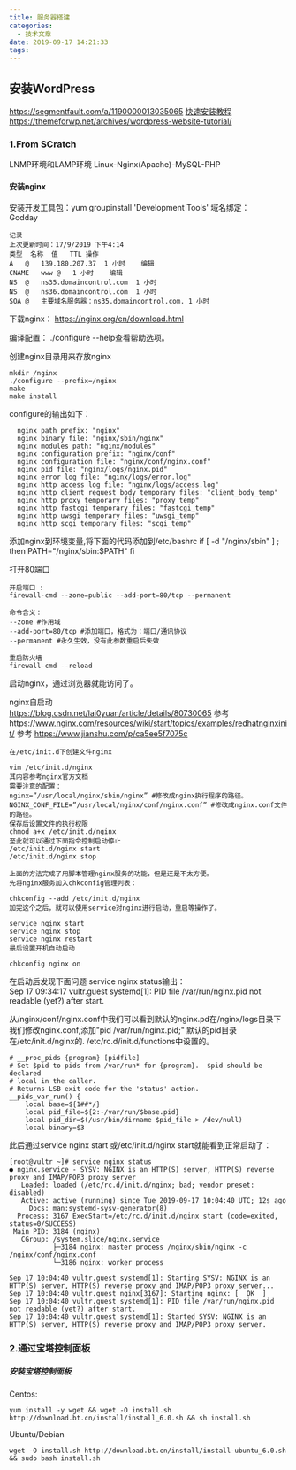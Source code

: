 ```yaml
---
title: 服务器搭建
categories:
  - 技术文章
date: 2019-09-17 14:21:33
tags:
---
```


## 安装WordPress  
https://segmentfault.com/a/1190000013035065
[快速安装教程](https://medium.com/@jackme256/wordpress-%E5%BB%BA%E7%AB%99%E6%95%99%E7%A8%8B-%E6%96%B0%E6%89%8B%E6%90%AD%E5%BB%BA-wordpress%E4%B8%AA%E4%BA%BA%E5%8D%9A%E5%AE%A2%E5%9B%BE%E6%96%87%E6%95%99%E7%A8%8B-%E5%AE%8C%E5%85%A8%E7%89%88-62ffd287f756)
https://themeforwp.net/archives/wordpress-website-tutorial/
### 1.From SCratch
LNMP环境和LAMP环境
Linux-Nginx(Apache)-MySQL-PHP
#### 安装nginx
安装开发工具包：yum groupinstall 'Development Tools'
域名绑定：  
Godday  
```
记录
上次更新时间：17/9/2019 下午4:14
类型	名称	值	TTL	操作
A	@	139.180.207.37	1 小时	编辑
CNAME	www	@	1 小时	编辑
NS	@	ns35.domaincontrol.com	1 小时	
NS	@	ns36.domaincontrol.com	1 小时	
SOA	@	主要域名服务器：ns35.domaincontrol.com.	1 小时
```
下载nginx：
https://nginx.org/en/download.html  

编译配置：
./configure --help查看帮助选项。  

创建nginx目录用来存放nginx
```
mkdir /nginx
./configure --prefix=/nginx
make
make install 
```
configure的输出如下：  
```
  nginx path prefix: "nginx"
  nginx binary file: "nginx/sbin/nginx"
  nginx modules path: "nginx/modules"
  nginx configuration prefix: "nginx/conf"
  nginx configuration file: "nginx/conf/nginx.conf"
  nginx pid file: "nginx/logs/nginx.pid"
  nginx error log file: "nginx/logs/error.log"
  nginx http access log file: "nginx/logs/access.log"
  nginx http client request body temporary files: "client_body_temp"
  nginx http proxy temporary files: "proxy_temp"
  nginx http fastcgi temporary files: "fastcgi_temp"
  nginx http uwsgi temporary files: "uwsgi_temp"
  nginx http scgi temporary files: "scgi_temp"
```
添加nginx到环境变量,将下面的代码添加到/etc/bashrc
if [ -d "/nginx/sbin" ] ; then
    PATH="/nginx/sbin:$PATH"
fi

打开80端口  
```
开启端口 :
firewall-cmd --zone=public --add-port=80/tcp --permanent

命令含义：
--zone #作用域
--add-port=80/tcp #添加端口，格式为：端口/通讯协议
--permanent #永久生效，没有此参数重启后失效

重启防火墙
firewall-cmd --reload
```
启动nginx，通过浏览器就能访问了。

nginx自启动  
https://blog.csdn.net/lai0yuan/article/details/80730065
参考https://www.nginx.com/resources/wiki/start/topics/examples/redhatnginxinit/
参考 https://www.jianshu.com/p/ca5ee5f7075c

```
在/etc/init.d下创建文件nginx

vim /etc/init.d/nginx
其内容参考nginx官方文档
需要注意的配置：
nginx=”/usr/local/nginx/sbin/nginx” #修改成nginx执行程序的路径。
NGINX_CONF_FILE=”/usr/local/nginx/conf/nginx.conf” #修改成nginx.conf文件的路径。
保存后设置文件的执行权限
chmod a+x /etc/init.d/nginx
至此就可以通过下面指令控制启动停止
/etc/init.d/nginx start
/etc/init.d/nginx stop

上面的方法完成了用脚本管理nginx服务的功能，但是还是不太方便。
先将nginx服务加入chkconfig管理列表：

chkconfig --add /etc/init.d/nginx
加完这个之后，就可以使用service对nginx进行启动，重启等操作了。

service nginx start
service nginx stop
service nginx restart
最后设置开机自动启动

chkconfig nginx on
```
在启动后发现下面问题
service nginx status输出：  
Sep 17 09:34:17 vultr.guest systemd[1]: PID file /var/run/nginx.pid not readable (yet?) after start.

从/nginx/conf/nginx.conf中我们可以看到默认的nginx.pd在/nginx/logs目录下
我们修改nginx.conf,添加"pid         /var/run/nginx.pid;"
默认的pid目录在/etc/init.d/nginx的. /etc/rc.d/init.d/functions中设置的。
```
# __proc_pids {program} [pidfile]
# Set $pid to pids from /var/run* for {program}.  $pid should be declared
# local in the caller.
# Returns LSB exit code for the 'status' action.
__pids_var_run() {
    local base=${1##*/}
    local pid_file=${2:-/var/run/$base.pid}
    local pid_dir=$(/usr/bin/dirname $pid_file > /dev/null)
    local binary=$3

```
此后通过service nginx start 或/etc/init.d/nginx start就能看到正常启动了：
```
[root@vultr ~]# service nginx status
● nginx.service - SYSV: NGINX is an HTTP(S) server, HTTP(S) reverse proxy and IMAP/POP3 proxy server
   Loaded: loaded (/etc/rc.d/init.d/nginx; bad; vendor preset: disabled)
   Active: active (running) since Tue 2019-09-17 10:04:40 UTC; 12s ago
     Docs: man:systemd-sysv-generator(8)
  Process: 3167 ExecStart=/etc/rc.d/init.d/nginx start (code=exited, status=0/SUCCESS)
 Main PID: 3184 (nginx)
   CGroup: /system.slice/nginx.service
           ├─3184 nginx: master process /nginx/sbin/nginx -c /nginx/conf/nginx.conf
           └─3186 nginx: worker process

Sep 17 10:04:40 vultr.guest systemd[1]: Starting SYSV: NGINX is an HTTP(S) server, HTTP(S) reverse proxy and IMAP/POP3 proxy server...
Sep 17 10:04:40 vultr.guest nginx[3167]: Starting nginx: [  OK  ]
Sep 17 10:04:40 vultr.guest systemd[1]: PID file /var/run/nginx.pid not readable (yet?) after start.
Sep 17 10:04:40 vultr.guest systemd[1]: Started SYSV: NGINX is an HTTP(S) server, HTTP(S) reverse proxy and IMAP/POP3 proxy server.
```

### 2.通过宝塔控制面板
##### 安装宝塔控制面板
Centos:
```
yum install -y wget && wget -O install.sh http://download.bt.cn/install/install_6.0.sh && sh install.sh
```
Ubuntu/Debian
```
wget -O install.sh http://download.bt.cn/install/install-ubuntu_6.0.sh && sudo bash install.sh
```


